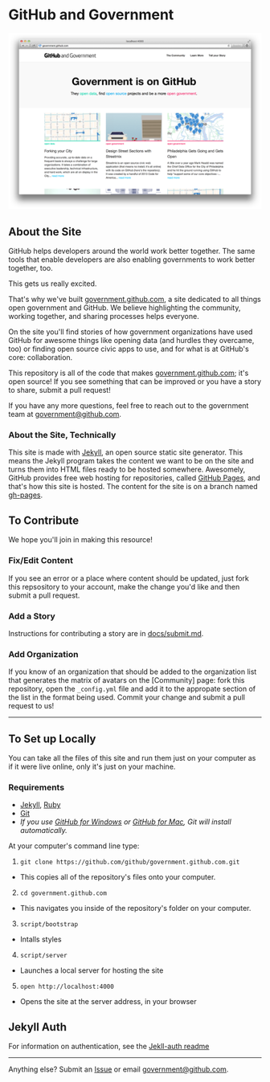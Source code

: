 # GitHub and Government

[![screenshot](screenshot.png)](full-screenshot.png)

## About the Site

GitHub helps developers around the world work better together. The same tools that enable developers are also enabling governments to work better together, too. 

This gets us really excited.

That's why we've built [government.github.com](http://government.github.com), a site dedicated to all things open government and GitHub. We believe highlighting the community, working together, and sharing processes helps everyone. 

On the site you'll find stories of how government organizations have used GitHub for awesome things like opening data (and hurdles they overcame, too) or finding open source civic apps to use, and for what is at GitHub's core: collaboration.

This repository is all of the code that makes [government.github.com](http://government.github.com); it's open source! If you see something that can be improved or you have a story to share, submit a pull request! 

If you have any more questions, feel free to reach out to the government team at [government@github.com](mailto:government@github.com).

### About the Site, Technically

This site is made with [Jekyll](http://jekyllrb.com), an open source static site generator. This means the Jekyll program takes the content we want to be on the site and turns them into HTML files ready to be hosted somewhere. Awesomely, GitHub provides free web hosting for repositories, called [GitHub Pages](http://pages.github.com/), and that's how this site is hosted. The content for the site is on a branch named [gh-pages](https://github.com/github/government.github.com/tree/gh-pages).  

## To Contribute

We hope you'll join in making this resource!

### Fix/Edit Content

If you see an error or a place where content should be updated, just fork this repsository to your account, make the change you'd like and then submit a pull request.

### Add a Story

Instructions for contributing a story are in [docs/submit.md](https://github.com/github/government.github.com/blob/master/docs/submit.md).

### Add Organization

If you know of an organization that should be added to the organization list that generates the matrix of avatars on the [Community] page: fork this repository, open the `_config.yml` file and add it to the appropate section of the list in the format being used. Commit your change and submit a pull request to us!

---

## To Set up Locally

You can take all the files of this site and run them just on your computer as if it were live online, only it's just on your machine. 

### Requirements

* [Jekyll](http://jekyllrb.com/), [Ruby](https://www.ruby-lang.org/en/)
* [Git](http://git-scm.com/)
 * _If you use [GitHub for Windows](http://windows.github.com) or [GitHub for Mac](http://mac.github.com), Git will install automatically._

At your computer's command line type: 

1. `git clone https://github.com/github/government.github.com.git`
 - This copies all of the repository's files onto your computer.
2. `cd government.github.com`
 - This navigates you inside of the repository's folder on your computer.
3. `script/bootstrap`
 - Intalls styles
4. `script/server`
 - Launches a local server for hosting the site
5. `open http://localhost:4000`
 - Opens the site at the server address, in your browser

## Jekyll Auth

For information on authentication, see the [Jekll-auth readme](https://github.com/benbalter/jekyll-auth)

----

Anything else? Submit an [Issue](https://github.com/github/government.github.com/issues/new) or email [government@github.com](mailto:government.github.com).
